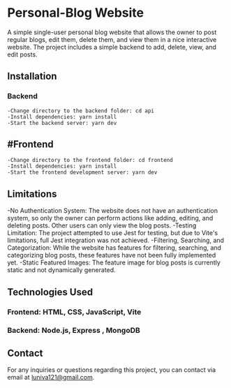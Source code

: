 # Personal-Blog Website

A simple single-user personal blog website that allows the owner to post regular blogs, edit them, delete them, and view them in a nice interactive website. The project includes a simple backend to add, delete, view, and edit posts.

## Installation
  ### Backend
    -Change directory to the backend folder: cd api
    -Install dependencies: yarn install
    -Start the backend server: yarn dev
  ## #Frontend
    -Change directory to the frontend folder: cd frontend
    -Install dependencies: yarn install
    -Start the frontend development server: yarn dev

## Limitations
  -No Authentication System: The website does not have an authentication system, so only the owner can perform actions like adding, editing, and deleting posts. Other users can only view the blog posts.
  -Testing Limitation: The project attempted to use Jest for testing, but due to Vite's limitations, full Jest integration was not achieved.
  -Filtering, Searching, and Categorization: While the website has features for filtering, searching, and categorizing blog posts, these features have not been fully implemented yet.
  -Static Featured Images: The feature image for blog posts is currently static and not dynamically generated.

## Technologies Used
 ### Frontend: HTML, CSS, JavaScript, Vite 
  ### Backend: Node.js, Express , MongoDB 

## Contact
For any inquiries or questions regarding this project, you can contact via email at luniva121@gmail.com.
